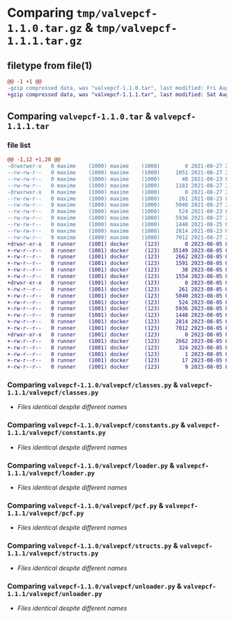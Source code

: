 # Comparing `tmp/valvepcf-1.1.0.tar.gz` & `tmp/valvepcf-1.1.1.tar.gz`

## filetype from file(1)

```diff
@@ -1 +1 @@
-gzip compressed data, was "valvepcf-1.1.0.tar", last modified: Fri Aug 27 21:03:05 2021, max compression
+gzip compressed data, was "valvepcf-1.1.1.tar", last modified: Sat Aug  5 03:26:59 2023, max compression
```

## Comparing `valvepcf-1.1.0.tar` & `valvepcf-1.1.1.tar`

### file list

```diff
@@ -1,12 +1,20 @@
-drwxrwxr-x   0 maxime    (1000) maxime    (1000)        0 2021-08-27 21:03:05.234702 valvepcf-1.1.0/
--rw-rw-r--   0 maxime    (1000) maxime    (1000)     1051 2021-08-27 21:03:05.234702 valvepcf-1.1.0/PKG-INFO
--rw-rw-r--   0 maxime    (1000) maxime    (1000)       40 2021-08-23 06:54:27.813855 valvepcf-1.1.0/setup.cfg
--rw-rw-r--   0 maxime    (1000) maxime    (1000)     1183 2021-08-27 20:59:45.704485 valvepcf-1.1.0/setup.py
-drwxrwxr-x   0 maxime    (1000) maxime    (1000)        0 2021-08-27 21:03:05.234702 valvepcf-1.1.0/valvepcf/
--rw-rw-r--   0 maxime    (1000) maxime    (1000)      261 2021-08-23 06:54:27.813855 valvepcf-1.1.0/valvepcf/__init__.py
--rw-rw-r--   0 maxime    (1000) maxime    (1000)     5040 2021-08-27 20:40:34.554297 valvepcf-1.1.0/valvepcf/classes.py
--rw-rw-r--   0 maxime    (1000) maxime    (1000)      524 2021-08-23 06:54:27.813855 valvepcf-1.1.0/valvepcf/constants.py
--rw-rw-r--   0 maxime    (1000) maxime    (1000)     5936 2021-08-27 20:28:12.036934 valvepcf-1.1.0/valvepcf/loader.py
--rw-rw-r--   0 maxime    (1000) maxime    (1000)     1448 2021-08-25 08:00:20.308399 valvepcf-1.1.0/valvepcf/pcf.py
--rw-rw-r--   0 maxime    (1000) maxime    (1000)     2814 2021-08-23 06:54:27.813855 valvepcf-1.1.0/valvepcf/structs.py
--rw-rw-r--   0 maxime    (1000) maxime    (1000)     7012 2021-08-27 20:30:13.904462 valvepcf-1.1.0/valvepcf/unloader.py
+drwxr-xr-x   0 runner    (1001) docker     (123)        0 2023-08-05 03:26:59.637333 valvepcf-1.1.1/
+-rw-r--r--   0 runner    (1001) docker     (123)    35149 2023-08-05 03:26:48.000000 valvepcf-1.1.1/LICENSE
+-rw-r--r--   0 runner    (1001) docker     (123)     2662 2023-08-05 03:26:59.637333 valvepcf-1.1.1/PKG-INFO
+-rw-r--r--   0 runner    (1001) docker     (123)     1591 2023-08-05 03:26:48.000000 valvepcf-1.1.1/README.md
+-rw-r--r--   0 runner    (1001) docker     (123)       38 2023-08-05 03:26:59.637333 valvepcf-1.1.1/setup.cfg
+-rw-r--r--   0 runner    (1001) docker     (123)     1554 2023-08-05 03:26:57.000000 valvepcf-1.1.1/setup.py
+drwxr-xr-x   0 runner    (1001) docker     (123)        0 2023-08-05 03:26:59.637333 valvepcf-1.1.1/valvepcf/
+-rw-r--r--   0 runner    (1001) docker     (123)      261 2023-08-05 03:26:48.000000 valvepcf-1.1.1/valvepcf/__init__.py
+-rw-r--r--   0 runner    (1001) docker     (123)     5040 2023-08-05 03:26:48.000000 valvepcf-1.1.1/valvepcf/classes.py
+-rw-r--r--   0 runner    (1001) docker     (123)      524 2023-08-05 03:26:48.000000 valvepcf-1.1.1/valvepcf/constants.py
+-rw-r--r--   0 runner    (1001) docker     (123)     5936 2023-08-05 03:26:48.000000 valvepcf-1.1.1/valvepcf/loader.py
+-rw-r--r--   0 runner    (1001) docker     (123)     1448 2023-08-05 03:26:48.000000 valvepcf-1.1.1/valvepcf/pcf.py
+-rw-r--r--   0 runner    (1001) docker     (123)     2814 2023-08-05 03:26:48.000000 valvepcf-1.1.1/valvepcf/structs.py
+-rw-r--r--   0 runner    (1001) docker     (123)     7012 2023-08-05 03:26:48.000000 valvepcf-1.1.1/valvepcf/unloader.py
+drwxr-xr-x   0 runner    (1001) docker     (123)        0 2023-08-05 03:26:59.637333 valvepcf-1.1.1/valvepcf.egg-info/
+-rw-r--r--   0 runner    (1001) docker     (123)     2662 2023-08-05 03:26:59.000000 valvepcf-1.1.1/valvepcf.egg-info/PKG-INFO
+-rw-r--r--   0 runner    (1001) docker     (123)      324 2023-08-05 03:26:59.000000 valvepcf-1.1.1/valvepcf.egg-info/SOURCES.txt
+-rw-r--r--   0 runner    (1001) docker     (123)        1 2023-08-05 03:26:59.000000 valvepcf-1.1.1/valvepcf.egg-info/dependency_links.txt
+-rw-r--r--   0 runner    (1001) docker     (123)       17 2023-08-05 03:26:59.000000 valvepcf-1.1.1/valvepcf.egg-info/requires.txt
+-rw-r--r--   0 runner    (1001) docker     (123)        9 2023-08-05 03:26:59.000000 valvepcf-1.1.1/valvepcf.egg-info/top_level.txt
```

### Comparing `valvepcf-1.1.0/valvepcf/classes.py` & `valvepcf-1.1.1/valvepcf/classes.py`

 * *Files identical despite different names*

### Comparing `valvepcf-1.1.0/valvepcf/constants.py` & `valvepcf-1.1.1/valvepcf/constants.py`

 * *Files identical despite different names*

### Comparing `valvepcf-1.1.0/valvepcf/loader.py` & `valvepcf-1.1.1/valvepcf/loader.py`

 * *Files identical despite different names*

### Comparing `valvepcf-1.1.0/valvepcf/pcf.py` & `valvepcf-1.1.1/valvepcf/pcf.py`

 * *Files identical despite different names*

### Comparing `valvepcf-1.1.0/valvepcf/structs.py` & `valvepcf-1.1.1/valvepcf/structs.py`

 * *Files identical despite different names*

### Comparing `valvepcf-1.1.0/valvepcf/unloader.py` & `valvepcf-1.1.1/valvepcf/unloader.py`

 * *Files identical despite different names*


